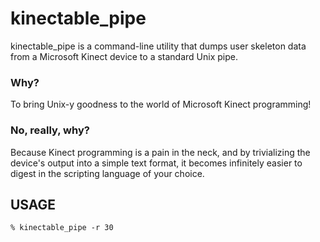 # kinectable_pipe

kinectable_pipe is a command-line utility that dumps user skeleton data from a Microsoft Kinect device to a standard Unix pipe.

### Why?

To bring Unix-y goodness to the world of Microsoft Kinect programming!

### No, really, why?

Because Kinect programming is a pain in the neck, and by trivializing the device's output into a simple text format, it becomes infinitely easier to digest in the scripting language of your choice.

## USAGE

    % kinectable_pipe -r 30